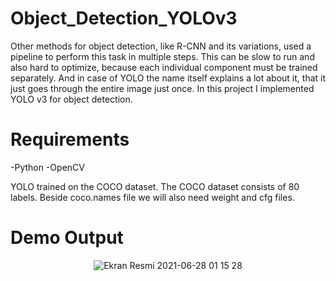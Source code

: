 # Object_Detection_YOLOv3

Other methods for object detection, like R-CNN and its variations, used a pipeline to perform this task in multiple steps. This can be slow to run and also hard to optimize, because each individual component must be trained separately.
And in case of YOLO the name itself explains a lot about it, that it just goes through the entire image just once. In this project I implemented YOLO v3 for object detection.

# Requirements

-Python
-OpenCV

YOLO trained on the COCO dataset. The COCO dataset consists of 80 labels. Beside coco.names file we will also need weight and cfg files.

# Demo Output

<p align="center"> 
   <img alt="Ekran Resmi 2021-06-28 01 15 28" src="https://user-images.githubusercontent.com/87663976/160645978-9040621e-f082-40bf-8a42-b92e41b99bf5.png">
</p>
